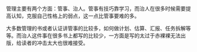 管理主要有两个方面：管事、治人。管事有技巧靠学习，而治人在很多时候需要提高认知，克服自己性格上的弱点，这一点比管事要难的多。

大多数管理的书或者认证讲管事的比较多，如何做计划、估算、汇报、任务拆解等等。而治人这件事在很多书上都写的比较少，一方面是写的太过于赤裸裸无法出版，给读者的冲击太大也很难接受。 